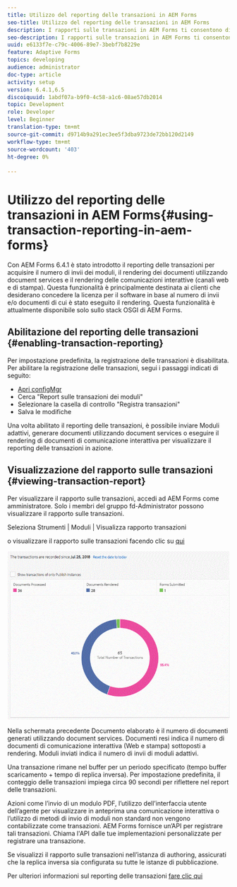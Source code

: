 ```yaml
---
title: Utilizzo del reporting delle transazioni in AEM Forms
seo-title: Utilizzo del reporting delle transazioni in AEM Forms
description: I rapporti sulle transazioni in AEM Forms ti consentono di tenere un conteggio di tutte le transazioni effettuate da una data specificata nell’implementazione di AEM Forms.
seo-description: I rapporti sulle transazioni in AEM Forms ti consentono di tenere un conteggio di tutte le transazioni effettuate da una data specificata nell’implementazione di AEM Forms.
uuid: e6133f7e-c79c-4006-89e7-3bebf7b8229e
feature: Adaptive Forms
topics: developing
audience: administrator
doc-type: article
activity: setup
version: 6.4.1,6.5
discoiquuid: 1abdf07a-b9f0-4c58-a1c6-08ae57db2014
topic: Development
role: Developer
level: Beginner
translation-type: tm+mt
source-git-commit: d9714b9a291ec3ee5f3dba9723de72bb120d2149
workflow-type: tm+mt
source-wordcount: '403'
ht-degree: 0%

---
```



# Utilizzo del reporting delle transazioni in AEM Forms{#using-transaction-reporting-in-aem-forms}

Con AEM Forms 6.4.1 è stato introdotto il reporting delle transazioni per acquisire il numero di invii dei moduli, il rendering dei documenti utilizzando document services e il rendering delle comunicazioni interattive (canali web e di stampa). Questa funzionalità è principalmente destinata ai clienti che desiderano concedere la licenza per il software in base al numero di invii e/o documenti di cui è stato eseguito il rendering. Questa funzionalità è attualmente disponibile solo sullo stack OSGI di AEM Forms.

## Abilitazione del reporting delle transazioni {#enabling-transaction-reporting}

Per impostazione predefinita, la registrazione delle transazioni è disabilitata. Per abilitare la registrazione delle transazioni, segui i passaggi indicati di seguito:

* [Apri configMgr](http://localhost:4502/system/console/configMgr)
* Cerca &quot;Report sulle transazioni dei moduli&quot;
* Selezionare la casella di controllo &quot;Registra transazioni&quot;
* Salva le modifiche

Una volta abilitato il reporting delle transazioni, è possibile inviare Moduli adattivi, generare documenti utilizzando document services o eseguire il rendering di documenti di comunicazione interattiva per visualizzare il reporting delle transazioni in azione.

## Visualizzazione del rapporto sulle transazioni {#viewing-transaction-report}

Per visualizzare il rapporto sulle transazioni, accedi ad AEM Forms come amministratore. Solo i membri del gruppo fd-Administrator possono visualizzare il rapporto sulle transazioni.

Seleziona Strumenti | Moduli | Visualizza rapporto transazioni

o visualizzare il rapporto sulle transazioni facendo clic su [qui](http://localhost:4502/mnt/overlay/fd/transaction/gui/content/report.html)

![Reporting sulle transazioni](assets/transactionreporting.gif)

Nella schermata precedente Documento elaborato è il numero di documenti generati utilizzando document services. Documenti resi indica il numero di documenti di comunicazione interattiva (Web e stampa) sottoposti a rendering. Moduli inviati indica il numero di invii di moduli adattivi.

Una transazione rimane nel buffer per un periodo specificato (tempo buffer scaricamento + tempo di replica inversa). Per impostazione predefinita, il conteggio delle transazioni impiega circa 90 secondi per riflettere nel report delle transazioni.

Azioni come l’invio di un modulo PDF, l’utilizzo dell’interfaccia utente dell’agente per visualizzare in anteprima una comunicazione interattiva o l’utilizzo di metodi di invio di moduli non standard non vengono contabilizzate come transazioni. AEM Forms fornisce un’API per registrare tali transazioni. Chiama l&#39;API dalle tue implementazioni personalizzate per registrare una transazione.

Se visualizzi il rapporto sulle transazioni nell’istanza di authoring, assicurati che la replica inversa sia configurata su tutte le istanze di pubblicazione.

Per ulteriori informazioni sul reporting delle transazioni [fare clic qui](https://helpx.adobe.com/experience-manager/6-4/forms/using/transaction-reports-overview.html)

